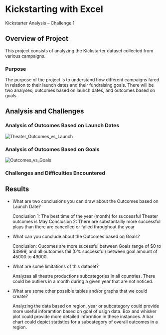 # Kickstarting with Excel

Kickstarter Analysis – Challenge 1


## Overview of Project

This project consists of analyzing the Kickstarter dataset collected from various campaigns. 


### Purpose

The purpose of the project is to understand how different campaigns fared in relation to their launch dates and their fundraising goals.  There will be two analyses; outcomes based on launch dates, and outcomes based on goals. 


## Analysis and Challenges


### Analysis of Outcomes Based on Launch Dates

![Theater_Outcomes_vs_Launch](https://user-images.githubusercontent.com/120402941/211455783-57efd316-a1d5-48f3-beef-860e98f8e3ab.png)


### Analysis of Outcomes Based on Goals

![Outcomes_vs_Goals](https://user-images.githubusercontent.com/120402941/211455847-4fe3675c-9f7c-45c8-8513-af25d1489558.png)


### Challenges and Difficulties Encountered

## Results

- What are two conclusions you can draw about the Outcomes based on Launch Date?

    Conclusion 1:  The best time of the year (month) for successful Theater outcomes is May
    Conclusion 2: There are substantailly more successful plays than there are cancelled or failed throughout the year

- What can you conclude about the Outcomes based on Goals?

    Conclusion: Oucomes are more sucessful between Goals range of $0 to $4999, and all outcomes fail (0% successful) between goal amount of 45000 to 49000.

- What are some limitations of this dataset?

    Analyzes all theatre productions subcategories in all countries.  There could be outliers in a month during a given year that are not noticed.

- What are some other possible tables and/or graphs that we could create?

    Analyzing the data based on region, year or subcategory could provide more useful inforamtion based on goal of usign data.  Box and whisker plot could provide more detailed informtion in these instances.  A bar chart could depict statistics for a subcategory of overall outcomes in a region.

